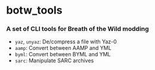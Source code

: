 # botw_tools

### A set of CLI tools for Breath of the Wild modding

* `yaz`, `unyaz`: De/compress a file with Yaz-0
* `aamp`: Convert between AAMP and YML
* `byml`: Convert between BYML and YML
* `sarc`: Manipulate SARC archives
